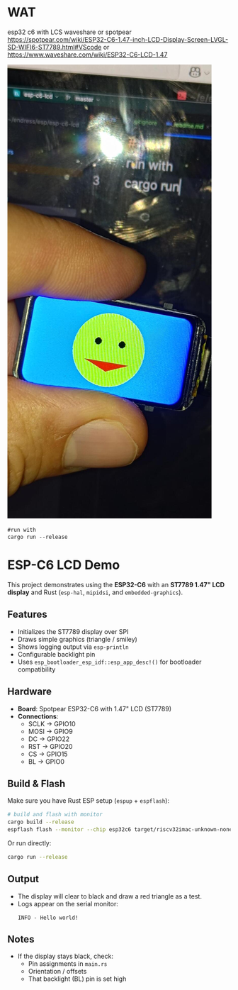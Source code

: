 # WAT 
esp32 c6 with LCS waveshare or spotpear
https://spotpear.com/wiki/ESP32-C6-1.47-inch-LCD-Display-Screen-LVGL-SD-WIFI6-ST7789.html#VScode
or
https://www.waveshare.com/wiki/ESP32-C6-LCD-1.47

![Esp32C6WIthLCD_small.jpeg](docs/Esp32C6WIthLCD_small.jpeg)
```
#run with 
cargo run --release
```
# ESP-C6 LCD Demo

This project demonstrates using the **ESP32-C6** with an **ST7789 1.47" LCD display** and Rust (`esp-hal`, `mipidsi`, and `embedded-graphics`).

## Features
- Initializes the ST7789 display over SPI
- Draws simple graphics (triangle / smiley)
- Shows logging output via `esp-println`
- Configurable backlight pin
- Uses `esp_bootloader_esp_idf::esp_app_desc!()` for bootloader compatibility

## Hardware
- **Board**: Spotpear ESP32-C6 with 1.47" LCD (ST7789)
- **Connections**:
  - SCLK → GPIO10
  - MOSI → GPIO9
  - DC   → GPIO22
  - RST  → GPIO20
  - CS   → GPIO15
  - BL   → GPIO0

## Build & Flash
Make sure you have Rust ESP setup (`espup` + `espflash`):

```bash
# build and flash with monitor
cargo build --release
espflash flash --monitor --chip esp32c6 target/riscv32imac-unknown-none-elf/release/esp-c6-lcd
```

Or run directly:
```bash
cargo run --release
```

## Output
- The display will clear to black and draw a red triangle as a test.
- Logs appear on the serial monitor:
  ```
  INFO - Hello world!
  ```

## Notes
- If the display stays black, check:
  - Pin assignments in `main.rs`
  - Orientation / offsets
  - That backlight (BL) pin is set high
